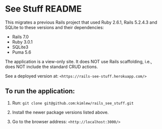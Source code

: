 # See Stuff README

This migrates a previous Rails project that used Ruby 2.6.1, Rails 5.2.4.3 and SQLite to these versions and their dependencies:

- Rails 7.0
- Ruby 3.0.1
- SQLite3
- Puma 5.6

The application is a view-only site. It does NOT use Rails scaffolding, i.e., does NOT include the standard CRUD actions.

See a deployed version at: `<https://rails-see-stuff.herokuapp.com/>`

## To run the application:

1. Run: `git clone git@github.com:kimlew/rails_see_stuff.git`

2. Install the newer package versions listed above.

3. Go to the browser address: `<http://localhost:3000/>`
